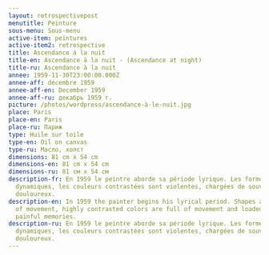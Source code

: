 ```yaml
---
layout: retrospectivepost
menutitle: Peinture
sous-menu: Sous-menu
active-item: peintures
active-item2: retrospective
title: Ascendance à la nuit
title-en: Ascendance à la nuit - (Ascendance at night)
title-ru: Ascendance à la nuit
annee: 1959-11-30T23:00:00.000Z
annee-aff: décembre 1959
annee-aff-en: December 1959
annee-aff-ru: декабрь 1959 г.
picture: /photos/wordpress/ascendance-à-le-nuit.jpg
place: Paris
place-en: Paris
place-ru: Париж
type: Huile sur toile
type-en: Oil on canvas
type-ru: Масло, холст
dimensions: 81 cm x 54 cm
dimensions-en: 81 cm x 54 cm
dimensions-ru: 81 см x 54 см
description-fr: En 1959 le peintre aborde sa période lyrique. Les formes sont
  dynamiques, les couleurs contrastées sont violentes, chargées de souvenirs
  douloureux.
description-en: In 1959 the painter begins his lyrical period. Shapes are full
  of movement, highly contrasted colors are full of movement and loaded with
  painful memories.
description-ru: En 1959 le peintre aborde sa période lyrique. Les formes sont
  dynamiques, les couleurs contrastées sont violentes, chargées de souvenirs
  douloureux.
---
```

